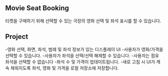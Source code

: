 ## Movie Seat Booking
티켓을 구매하기 위해 선택할 수 있는 극장의 영화 선택 및 좌석 표시를 할 수 있습니다.

## Project 

-영화 선택, 화면, 좌석, 범례 및 좌석 정보가 있는 디스플레이 UI
-사용자가 영화/가격을 선택할 수 있습니다.
-사용자가 좌석을 선택/선택 해제할 수 있습니다.
-사용자는 점유 좌석을 선택할 수 없습니다
-좌석 수 및 가격이 업데이트됩니다.
-새로 고침 시 UI가 계속 채워지도록 좌석, 영화 및 가격을 로컬 저장소에 저장합니다.

